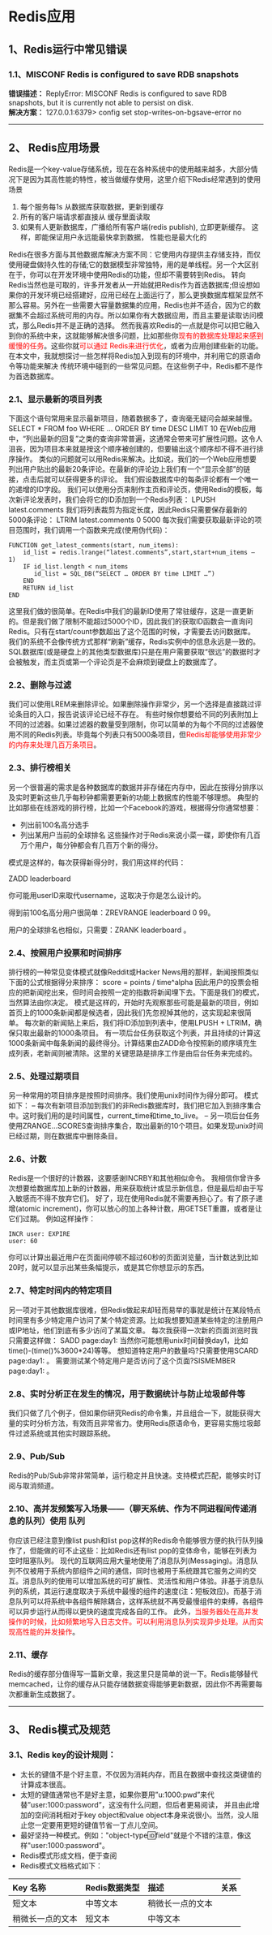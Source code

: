 # Redis应用
## 1、Redis运行中常见错误
### 1.1、MISCONF Redis is configured to save RDB snapshots
 **错误描述：** ReplyError: MISCONF Redis is configured to save RDB snapshots, but it is currently not able to persist on disk.   
 **解决方案：** 127.0.0.1:6379> config set stop-writes-on-bgsave-error no

---
## 2、 Redis应用场景

Redis是一个key-value存储系统，现在在各种系统中的使用越来越多，大部分情况下是因为其高性能的特性，被当做缓存使用，这里介绍下Redis经常遇到的使用场景
 1. 每个服务每1s 从数据库获取数据，更新到缓存
 2. 所有的客户端请求都直接从 缓存里面读取
 3. 如果有人更新数据库，广播给所有客户端(redis publish), 立即更新缓存。
这样，即能保证用户永远能最快拿到数据， 性能也是最大化的

Redis在很多方面与其他数据库解决方案不同：它使用内存提供主存储支持，而仅使用硬盘做持久性的存储;它的数据模型非常独特，用的是单线程。另一个大区别在于，你可以在开发环境中使用Redis的功能，但却不需要转到Redis。
转向Redis当然也是可取的，许多开发者从一开始就把Redis作为首选数据库;但设想如果你的开发环境已经搭建好，应用已经在上面运行了，那么更换数据库框架显然不那么容易。另外在一些需要大容量数据集的应用，Redis也并不适合，因为它的数据集不会超过系统可用的内存。所以如果你有大数据应用，而且主要是读取访问模式，那么Redis并不是正确的选择。
然而我喜欢Redis的一点就是你可以把它融入到你的系统中来，这就能够解决很多问题，比如那些你<font color="red">现有的数据库处理起来感到缓慢的任务</font>。这些你就<font color="red">可以通过 Redis来进行优化</font>，或者为应用创建些新的功能。在本文中，我就想探讨一些怎样将Redis加入到现有的环境中，并利用它的原语命令等功能来解决 传统环境中碰到的一些常见问题。在这些例子中，Redis都不是作为首选数据库。
### 2.1、显示最新的项目列表
下面这个语句常用来显示最新项目，随着数据多了，查询毫无疑问会越来越慢。
SELECT * FROM foo WHERE … ORDER BY time DESC LIMIT 10
在Web应用中，“列出最新的回复”之类的查询非常普遍，这通常会带来可扩展性问题。这令人沮丧，因为项目本来就是按这个顺序被创建的，但要输出这个顺序却不得不进行排序操作。
类似的问题就可以用Redis来解决。比如说，我们的一个Web应用想要列出用户贴出的最新20条评论。在最新的评论边上我们有一个“显示全部”的链接，点击后就可以获得更多的评论。
我们假设数据库中的每条评论都有一个唯一的递增的ID字段。
我们可以使用分页来制作主页和评论页，使用Redis的模板，每次新评论发表时，我们会将它的ID添加到一个Redis列表：
LPUSH latest.comments
我们将列表裁剪为指定长度，因此Redis只需要保存最新的5000条评论：
LTRIM latest.comments 0 5000
每次我们需要获取最新评论的项目范围时，我们调用一个函数来完成(使用伪代码)：
```
FUNCTION get_latest_comments(start, num_items):
    id_list = redis.lrange(“latest.comments”,start,start+num_items – 1)
    IF id_list.length < num_items
       id_list = SQL_DB(“SELECT … ORDER BY time LIMIT …”)
    END
    RETURN id_list
END
```

这里我们做的很简单。在Redis中我们的最新ID使用了常驻缓存，这是一直更新的。但是我们做了限制不能超过5000个ID，因此我们的获取ID函数会一直询问Redis。只有在start/count参数超出了这个范围的时候，才需要去访问数据库。
我们的系统不会像传统方式那样“刷新”缓存，Redis实例中的信息永远是一致的。SQL数据库(或是硬盘上的其他类型数据库)只是在用户需要获取“很远”的数据时才会被触发，而主页或第一个评论页是不会麻烦到硬盘上的数据库了。
### 2.2、删除与过滤
我们可以使用LREM来删除评论。如果删除操作非常少，另一个选择是直接跳过评论条目的入口，报告说该评论已经不存在。
有些时候你想要给不同的列表附加上不同的过滤器。如果过滤器的数量受到限制，你可以简单的为每个不同的过滤器使用不同的Redis列表。毕竟每个列表只有5000条项目，但<font color="red">Redis却能够使用非常少的内存来处理几百万条项目</font>。
### 2.3、排行榜相关
另一个很普遍的需求是各种数据库的数据并非存储在内存中，因此在按得分排序以及实时更新这些几乎每秒钟都需要更新的功能上数据库的性能不够理想。
典型的比如那些在线游戏的排行榜，比如一个Facebook的游戏，根据得分你通常想要：

- 列出前100名高分选手
- 列出某用户当前的全球排名
这些操作对于Redis来说小菜一碟，即使你有几百万个用户，每分钟都会有几百万个新的得分。

模式是这样的，每次获得新得分时，我们用这样的代码：

ZADD leaderboard

你可能用userID来取代username，这取决于你是怎么设计的。

得到前100名高分用户很简单：ZREVRANGE leaderboard 0 99。

用户的全球排名也相似，只需要：ZRANK leaderboard 。

### 2.4、按照用户投票和时间排序
排行榜的一种常见变体模式就像Reddit或Hacker News用的那样，新闻按照类似下面的公式根据得分来排序：
score = points / time^alpha
因此用户的投票会相应的把新闻挖出来，但时间会按照一定的指数将新闻埋下去。下面是我们的模式，当然算法由你决定。
模式是这样的，开始时先观察那些可能是最新的项目，例如首页上的1000条新闻都是候选者，因此我们先忽视掉其他的，这实现起来很简单。
每次新的新闻贴上来后，我们将ID添加到列表中，使用LPUSH + LTRIM，确保只取出最新的1000条项目。
有一项后台任务获取这个列表，并且持续的计算这1000条新闻中每条新闻的最终得分。计算结果由ZADD命令按照新的顺序填充生成列表，老新闻则被清除。这里的关键思路是排序工作是由后台任务来完成的。
### 2.5、处理过期项目
另一种常用的项目排序是按照时间排序。我们使用unix时间作为得分即可。
模式如下：
– 每次有新项目添加到我们的非Redis数据库时，我们把它加入到排序集合中。这时我们用的是时间属性，current_time和time_to_live。
– 另一项后台任务使用ZRANGE…SCORES查询排序集合，取出最新的10个项目。如果发现unix时间已经过期，则在数据库中删除条目。
### 2.6、计数
Redis是一个很好的计数器，这要感谢INCRBY和其他相似命令。
我相信你曾许多次想要给数据库加上新的计数器，用来获取统计或显示新信息，但是最后却由于写入敏感而不得不放弃它们。
好了，现在使用Redis就不需要再担心了。有了原子递增(atomic increment)，你可以放心的加上各种计数，用GETSET重置，或者是让它们过期。
例如这样操作：
```
INCR user: EXPIRE
user: 60
```
你可以计算出最近用户在页面间停顿不超过60秒的页面浏览量，当计数达到比如20时，就可以显示出某些条幅提示，或是其它你想显示的东西。
### 2.7、特定时间内的特定项目
另一项对于其他数据库很难，但Redis做起来却轻而易举的事就是统计在某段特点时间里有多少特定用户访问了某个特定资源。比如我想要知道某些特定的注册用户或IP地址，他们到底有多少访问了某篇文章。
每次我获得一次新的页面浏览时我只需要这样做：
SADD page:day1:
当然你可能想用unix时间替换day1，比如time()-(time()%3600*24)等等。
想知道特定用户的数量吗?只需要使用SCARD page:day1: 。
需要测试某个特定用户是否访问了这个页面?SISMEMBER page:day1: 。
### 2.8、实时分析正在发生的情况，用于数据统计与防止垃圾邮件等
我们只做了几个例子，但如果你研究Redis的命令集，并且组合一下，就能获得大量的实时分析方法，有效而且非常省力。使用Redis原语命令，更容易实施垃圾邮件过滤系统或其他实时跟踪系统。
### 2.9、Pub/Sub
Redis的Pub/Sub非常非常简单，运行稳定并且快速。支持模式匹配，能够实时订阅与取消频道。
### 2.10、高并发频繁写入场景——（聊天系统、作为不同进程间传递消息的队列）使用 队列
你应该已经注意到像list push和list pop这样的Redis命令能够很方便的执行队列操作了，但能做的可不止这些：比如Redis还有list pop的变体命令，能够在列表为空时阻塞队列。
现代的互联网应用大量地使用了消息队列(Messaging)。消息队列不仅被用于系统内部组件之间的通信，同时也被用于系统跟其它服务之间的交互。消息队列的使用可以增加系统的可扩展性、灵活性和用户体验。非基于消息队列的系统，其运行速度取决于系统中最慢的组件的速度(注：短板效应)。而基于消息队列可以将系统中各组件解除耦合，这样系统就不再受最慢组件的束缚，各组件可以异步运行从而得以更快的速度完成各自的工作。
此外，<font color="red">当服务器处在高并发操作的时候，比如频繁地写入日志文件。可以利用消息队列实现异步处理。从而实现高性能的并发操作</font>。
### 2.11、缓存
Redis的缓存部分值得写一篇新文章，我这里只是简单的说一下。Redis能够替代memcached，让你的缓存从只能存储数据变得能够更新数据，因此你不再需要每次都重新生成数据了。

---
## 3、 Redis模式及规范

### 3.1、Redis key的设计规则：
 - 太长的键值不是个好主意，不仅因为消耗内存，而且在数据中查找这类键值的计算成本很高。
 - 太短的键值通常也不是好主意，如果你要用”u:1000:pwd”来代替”user:1000:password”，这没有什么问题，但后者更易阅读， 并且由此增加的空间消耗相对于key object和value object本身来说很小。当然，没人阻止您一定要用更短的键值节省一丁点儿空间。
 - 最好坚持一种模式。例如："object-type:id:field"就是个不错的注意，像这样"user:1000:password"。
 - Redis模式形成文档，便于查阅
 - Redis模式文档格式如下：  

| Key 名称 | Redis数据类型 | 描述 | 关系 |
| :--------| :----------- | :--- |:----|
| 短文本 | 中等文本 | 稍微长一点的文本 | |
| 稍微长一点的文本 | 短文本 | 中等文本 | |